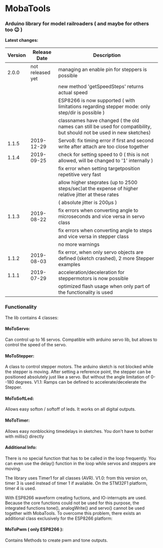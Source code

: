 ﻿MobaTools
=========
### Arduino library for model railroaders ( and maybe for others too 😉 )

**Latest changes:**

| Version |  Release Date  | Description
| ------- |  ------------  | -----------
| 2.0.0 |not released yet| managing an enable pin for steppers is possible
| | | new method 'getSpeedSteps' returns actual speed
| | | ESP8266 is now supported ( with limitations regarding stepper mode: only step/dir is possible )
| | | classnames have changed ( the old names can still be used for compatibility, but should not be used in new sketches)
| 1.1.5 | 2019-12-29 | Servo8: fix timing error if first and second write after attach are too close together
| 1.1.4 | 2019-09-25 | check for setting speed to 0 ( this is not allowed, will be changed to '1' internally )
| | | fix error when setting targetposition repetitive very fast
| | | allow higher steprates (up to 2500 steps/sec)at the expense of higher relative jitter at these rates
| | | ( absolute jitter is 200µs )
| 1.1.3 | 2019-08-22 | fix errors when converting angle to microseconds and vice versa in servo class
| | | fix errors when converting angle to steps and vice versa in stepper class
| | | no more warnings
| 1.1.2 | 2019-08-03 | fix error, when only servo objects are defined (sketch crashed), 2 more Stepper examples
| 1.1.1 | 2019-07-29 | acceleration/deceleration for steppermotors is now possible
| | | optimized flash usage when only part of the functionality is used

### Functionality

The lib contains 4 classes:

#### MoToServo: 
Can control up to 16 servos. Compatible with arduino servo lib, but allows to control 
the speed of the servo.

#### MoToStepper: 
A class to control stepper motors. The arduino sketch is not blocked while 
the stepper is moving. After setting a reference point, the stepper can be positioned 
absolutely just like a servo. But without the angle limitation of 0--180 degrees.
V1.1: Ramps can be defined to accelerate/decelerate the Stepper.

#### MoToSoftLed: 
Allows easy softon / softoff of leds. It works on all digital outputs.

#### MoToTimer: 
Allows easy nonblocking timedelays in sketches. You don't have to bother with millis() directly

#### Additional Info:
There is no special function that has to be called in the loop frequently. You can even use the delay() function in the loop while servos and steppers are moving.

The library uses Timer1 for all classes (AVR). V1.0: from this version on, timer 3 is used instead of timer 1 if available.
On the STM32F1 platform, timer 4 is used.

With ESP8266 waveform creating fuctions, and IO-interrupts are used. Because the core functions could not be used for this purpose, the integrated functions tone(), analogWrite() and servo() cannot be used together with MobaTools.
To overcome this problem, there exists an additional class exclusively for the ESP8266 platform:
#### MoToPwm ( only ESP8266 ):
Contains Methods to create pwm and tone outputs.


